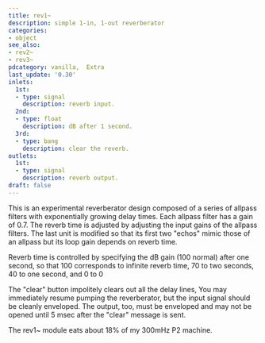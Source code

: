 ```yaml
---
title: rev1~
description: simple 1-in, 1-out reverberator
categories:
- object
see_also:
- rev2~
- rev3~
pdcategory: vanilla,  Extra
last_update: '0.30'
inlets:
  1st:
  - type: signal
    description: reverb input.
  2nd:
  - type: float
    description: dB after 1 second.
  3rd:
  - type: bang
    description: clear the reverb.
outlets:
  1st:
  - type: signal
    description: reverb output.
draft: false
---
```

This is an experimental reverberator design composed of a series of allpass filters with exponentially growing delay times. Each allpass filter has a gain of 0.7. The reverb time is adjusted by adjusting the input gains of the allpass filters. The last unit is modified so that its first two "echos" mimic those of an allpass but its loop gain depends on reverb time.

Reverb time is controlled by specifying the dB gain (100 normal) after one second, so that 100 corresponds to infinite reverb time, 70 to two seconds, 40 to one second, and 0 to 0

The "clear" button impolitely clears out all the delay lines, You may immediately resume pumping the reverberator, but the input signal should be cleanly enveloped. The output, too, must be enveloped and may not be opened until 5 msec after the "clear" message is sent.

The rev1~ module eats about 18% of my 300mHz P2 machine.
